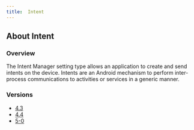```yaml
---
title:  Intent
---
```


## About Intent

### Overview

The Intent Manager setting type allows an application to create and send intents on the device.  Intents are an Android mechanism to perform inter-process communications to activities or services in a generic manner.

### Versions

* [4.3](4-3)
* [4.4](4-4)
* [5-0](5-0)